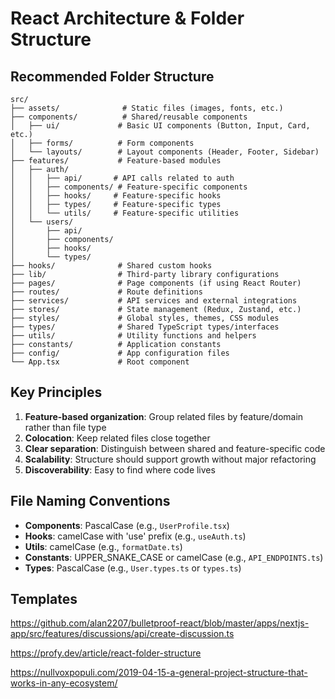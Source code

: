 # React Architecture & Folder Structure

## Recommended Folder Structure

```
src/
├── assets/              # Static files (images, fonts, etc.)
├── components/          # Shared/reusable components
│   ├── ui/             # Basic UI components (Button, Input, Card, etc.)
│   ├── forms/          # Form components
│   └── layouts/        # Layout components (Header, Footer, Sidebar)
├── features/           # Feature-based modules
│   ├── auth/
│   │   ├── api/       # API calls related to auth
│   │   ├── components/ # Feature-specific components
│   │   ├── hooks/     # Feature-specific hooks
│   │   ├── types/     # Feature-specific types
│   │   └── utils/     # Feature-specific utilities
│   └── users/
│       ├── api/
│       ├── components/
│       ├── hooks/
│       └── types/
├── hooks/              # Shared custom hooks
├── lib/                # Third-party library configurations
├── pages/              # Page components (if using React Router)
├── routes/             # Route definitions
├── services/           # API services and external integrations
├── stores/             # State management (Redux, Zustand, etc.)
├── styles/             # Global styles, themes, CSS modules
├── types/              # Shared TypeScript types/interfaces
├── utils/              # Utility functions and helpers
├── constants/          # Application constants
├── config/             # App configuration files
└── App.tsx             # Root component
```

## Key Principles

1. **Feature-based organization**: Group related files by feature/domain rather than file type
2. **Colocation**: Keep related files close together
3. **Clear separation**: Distinguish between shared and feature-specific code
4. **Scalability**: Structure should support growth without major refactoring
5. **Discoverability**: Easy to find where code lives

## File Naming Conventions

- **Components**: PascalCase (e.g., `UserProfile.tsx`)
- **Hooks**: camelCase with 'use' prefix (e.g., `useAuth.ts`)
- **Utils**: camelCase (e.g., `formatDate.ts`)
- **Constants**: UPPER_SNAKE_CASE or camelCase (e.g., `API_ENDPOINTS.ts`)
- **Types**: PascalCase (e.g., `User.types.ts` or `types.ts`)

## Templates

https://github.com/alan2207/bulletproof-react/blob/master/apps/nextjs-app/src/features/discussions/api/create-discussion.ts

https://profy.dev/article/react-folder-structure

https://nullvoxpopuli.com/2019-04-15-a-general-project-structure-that-works-in-any-ecosystem/
